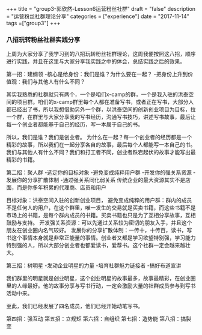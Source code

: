 +++
title = "group3-郭欣然-Lesson6运营粉丝社群"
draft = "false"
description = "运营粉丝社群理论分享"
categories = ["experience"]
date = "2017-11-14"
tags =["group3"]
+++

### 八招玩转粉丝社群实践分享

上周为大家分享了我学习到的八招玩转粉丝社群理论，这周我便按照这八招，顺序进行实践，并且在这里与大家分享我实践之中的体会，总结实践之后的效果。

第一招：建纲领
-核心是给身份：我们是谁？为什么要在一起？
-把身份上升到价值观：我们与其他人有什么不同？

其实我熟悉的社群就只有两个，一个是咱们x-camp的群，一个是我入驻的洪泰空间的项目群。咱们的x-camp群里每个人都在准备写书，或者正在写书，大部分人都已经出了书，所以我想借助另外一个群，以洪泰空间的创新创业项目为目标，拉一个群，在群里与大家分享我的写书经历，沟通写书技巧，讲述写书故事，最后让每一个创业者都能基于自己的经历，写一本属于自己的书。

所以，我们是谁？我们是创业者。
为什么在一起？每一个创业者的经历都是一个精彩的故事，所以我们在一起分享各自的故事，最后每个人都能写一本自己的书。
我们与其他人有什么不同？我们和打工者不同，创业者跌宕起伏的故事才能写出最精彩的书籍。

第二招：聚人群
-选定你的目标对象
-避免变成纯粹用户群
-开发你的强关系资源
-发展你的分享扩散体制
-通过强关系同化弱关系
传统企业的最大资源其实不是店面，而是你多年积累的代理商、店员和用户

目标对象：洪泰空间入驻的创新创业项目，
避免变成纯粹的用户群：群内的成员不是任何人的用户，在这个群里，唯一发生的交易就是买卖书籍，而这些书籍不是市场上的书籍，是每个群内成员的书籍。买卖书籍也只是为了互相分享故事，互相鼓励与支持。
开发强关系资源：可以先通过关系较为密切的朋友入手，并且这个朋友在创业圈内名气较好。
发展你的分享扩散体制：一传十，十传百，读书，写书这个事情本身就是非常正能量的事情。创业者又都是学习欲望特别强，学习能力特别强的人，所以大部分创业者也都爱读书，爱荐书。这个社群一定会越来越壮大。

第三招：树明星
-发动企业明星的力量
-培育社群魅力链接者
-搞好布道宣讲

我们群里的明星就是创业明星，这个创业明星的故事最多，故事最精彩，在创业圈里的人缘最好。他的故事分享与写书行动，一定会激励大量的社群成员参与到写书活动中来。

至此，我们已经发展了四名成员，他们已经开始动笔写书。

第四招：强互动
第五招：立规矩
第六招：自组织
第七招：造势能
第八招：搞裂变
